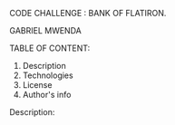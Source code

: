 CODE CHALLENGE : BANK OF FLATIRON.

GABRIEL MWENDA

TABLE OF CONTENT:

1. Description
2. Technologies
3. License
4. Author's info

Description:
